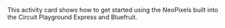 This activity card shows how to get started using the NeoPixels built into the Circuit Playground Express and Bluefruit.
